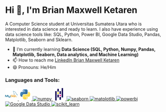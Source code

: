 <h1 align="">Hi 👋, I'm Brian Maxwell Ketaren</h1>
<p align="">A Computer Science student at Universitas Sumatera Utara who is interested in data science and ready to learn. I also have experience using data science tools like: SQL, Python, Power BI, Google Data Studio, Pandas, Matplotlib, Seaborn and Sklearn.</h3>

- 🌱 I’m currently learning **Data Science (SQL, Python, Numpy, Pandas, Matplotlib, Seaborn, Data analytics, and Machine Learning)**
- 📫 How to reach me <a href="https://www.linkedin.com/in/brian-maxwell-ketaren/" target="_blank" rel="noreferrer">LinkedIn Brian Maxwell Ketaren</a>
- 😄 Pronouns: He/Him

<p align="left">
</p>

<h3 align="left">Languages and Tools:</h3>
<p align="left"> 
  
  <a href="#" target="_blank" rel="noreferrer"> 
    <img src="https://raw.githubusercontent.com/devicons/devicon/master/icons/mysql/mysql-original-wordmark.svg" alt="mysql" width="40" height="40"/> 
  </a>
   <a href="#" target="_blank" rel="noreferrer"> 
    <img src="https://raw.githubusercontent.com/devicons/devicon/master/icons/python/python-original.svg" alt="python" width="40" height="40"/> 
  </a>
   <a href="#" target="_blank" rel="noreferrer"> 
    <img src="https://user-images.githubusercontent.com/67586773/105040771-43887300-5a88-11eb-9f01-bee100b9ef22.png" alt="numpy" width="40" height="40"/> 
  </a>
  <a href="#" target="_blank" rel="noreferrer"> 
   <img src="https://raw.githubusercontent.com/devicons/devicon/2ae2a900d2f041da66e950e4d48052658d850630/icons/pandas/pandas-original.svg" alt="pandas" width="40" height="40"/> 
  </a>
   <a href="#" target="_blank" rel="noreferrer"> 
    <img src="https://seaborn.pydata.org/_images/logo-mark-lightbg.svg" alt="seaborn" width="40" height="40"/> 
  </a> 
  <a href="#" target="_blank" rel="noreferrer"> 
    <img src="https://seeklogo.com/images/M/matplotlib-logo-7676870AC0-seeklogo.com.png" alt="matplotlib" width="40" height="40"/> 
  </a> 
  <a href="#" target="_blank" rel="noreferrer"> 
    <img src="https://static.wikia.nocookie.net/logopedia/images/8/8c/Kisspng-power-bi-business-intelligence-microsoft-azure-mic-office-365-d-nieuwe-cloud-omgeving-dynamics-on-5be7b365088c80.991032501541911397035.png/revision/latest/scale-to-width-down/1504?cb=20200213050332" alt="powerbi" width="40" height="40"/> 
  </a> 
   <a href="#" target="_blank" rel="noreferrer"> 
    <img src="https://www.gstatic.com/analytics-suite/header/suite/v2/ic_data_studio.svg" alt="Google Data Studio" width="40" height="40"/> 
  </a> 
  
  <a href="#" target="_blank" rel="noreferrer"> 
    <img src="https://upload.wikimedia.org/wikipedia/commons/0/05/Scikit_learn_logo_small.svg" alt="scikit_learn" width="40" height="40"/> 
  </a>
</p>


